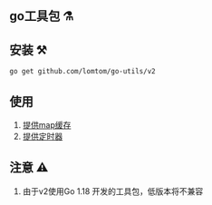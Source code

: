go工具包 ⚗️  
---



安装 ⚒️
---
```shell
go get github.com/lomtom/go-utils/v2
```

使用 
---
1. [提供map缓存](cache/README.md)
2. [提供定时器](job/README.md)


注意 ⚠️ 
---
1. 由于v2使用Go 1.18 开发的工具包，低版本将不兼容